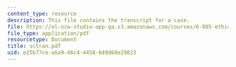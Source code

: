 ```yaml
---
content_type: resource
description: This file contains the transcript for a case.
file: https://ol-ocw-studio-app-qa.s3.amazonaws.com/courses/6-805-ethics-and-the-law-on-the-electronic-frontier-fall-2005/e25b77cea6a946c44458849d68e29823_sctran.pdf
file_type: application/pdf
resourcetype: Document
title: sctran.pdf
uid: e25b77ce-a6a9-46c4-4458-849d68e29823
---
```

